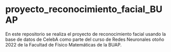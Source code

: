 # proyecto_reconocimiento_facial_BUAP
En este repositorio se realiza el proyecto de reconocimiento facial usando la base de datos de CelebA como parte del curso de Redes Neuronales otoño 2022 de la Facultad de Físico Matemáticas de la BUAP.
